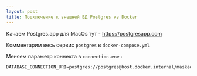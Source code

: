```yaml
---
layout: post
title: Подключение к внешней БД Postgres из Docker
---
```


Качаем Postgres.app для MacOs тут - https://postgresapp.com

Комментарим весь сервис `postgres` в `docker-compose.yml`

Меняем параметр коннекта в `connection.env` :

```
DATABASE_CONNECTION_URI=postgres://postgres@host.docker.internal/maskeddata
```
